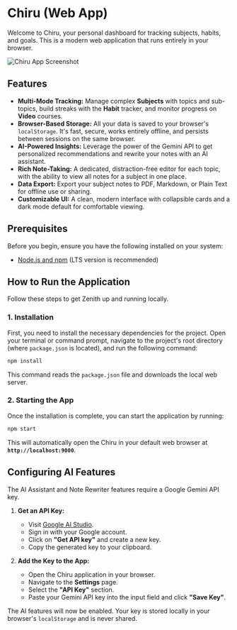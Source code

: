 
# Chiru (Web App)

Welcome to Chiru, your personal dashboard for tracking subjects, habits, and goals. This is a modern web application that runs entirely in your browser.

![Chiru App Screenshot](https://storage.googleapis.com/agent-tools-dev/screenshots/zenith-tracker.png)

## Features

-   **Multi-Mode Tracking:** Manage complex **Subjects** with topics and sub-topics, build streaks with the **Habit** tracker, and monitor progress on **Video** courses.
-   **Browser-Based Storage:** All your data is saved to your browser's `localStorage`. It's fast, secure, works entirely offline, and persists between sessions on the same browser.
-   **AI-Powered Insights:** Leverage the power of the Gemini API to get personalized recommendations and rewrite your notes with an AI assistant.
-   **Rich Note-Taking:** A dedicated, distraction-free editor for each topic, with the ability to view all notes for a subject in one place.
-   **Data Export:** Export your subject notes to PDF, Markdown, or Plain Text for offline use or sharing.
-   **Customizable UI:** A clean, modern interface with collapsible cards and a dark mode default for comfortable viewing.

## Prerequisites

Before you begin, ensure you have the following installed on your system:
-   [Node.js and npm](https://nodejs.org/en) (LTS version is recommended)

## How to Run the Application

Follow these steps to get Zenith up and running locally.

### 1. Installation

First, you need to install the necessary dependencies for the project. Open your terminal or command prompt, navigate to the project's root directory (where `package.json` is located), and run the following command:

```bash
npm install
```
This command reads the `package.json` file and downloads the local web server.

### 2. Starting the App

Once the installation is complete, you can start the application by running:

```bash
npm start
```
This will automatically open the Chiru in your default web browser at **`http://localhost:9000`**.

## Configuring AI Features

The AI Assistant and Note Rewriter features require a Google Gemini API key.

1.  **Get an API Key:**
    -   Visit [Google AI Studio](https://aistudio.google.com/).
    -   Sign in with your Google account.
    -   Click on **"Get API key"** and create a new key.
    -   Copy the generated key to your clipboard.

2.  **Add the Key to the App:**
    -   Open the Chiru application in your browser.
    -   Navigate to the **Settings** page.
    -   Select the **"API Key"** section.
    -   Paste your Gemini API key into the input field and click **"Save Key"**.

The AI features will now be enabled. Your key is stored locally in your browser's `localStorage` and is never shared.
